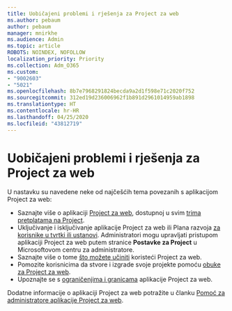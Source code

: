 ```yaml
---
title: Uobičajeni problemi i rješenja za Project za web
ms.author: pebaum
author: pebaum
manager: mnirkhe
ms.audience: Admin
ms.topic: article
ROBOTS: NOINDEX, NOFOLLOW
localization_priority: Priority
ms.collection: Adm_O365
ms.custom:
- "9002603"
- "5021"
ms.openlocfilehash: 8b7e7968291824becda9a2d1f598e71c2020f752
ms.sourcegitcommit: 312ed19d236006962f1b891d2961014959ab1898
ms.translationtype: HT
ms.contentlocale: hr-HR
ms.lasthandoff: 04/25/2020
ms.locfileid: "43812719"
---
```

# <a name="project-for-the-web-common-issues-and-resolutions"></a>Uobičajeni problemi i rješenja za Project za web

U nastavku su navedene neke od najčešćih tema povezanih s aplikacijom Project za web:

- Saznajte više o aplikaciji [Project za web](https://support.microsoft.com/hr-HR/office/what-is-project-for-the-web-c19b2421-3c9d-4037-97c6-f66b6e1d2eb5), dostupnoj u svim [trima pretplatama na Project](https://products.office.com/project/compare-microsoft-project-management-software).
- Uključivanje i isključivanje aplikacije Project za web ili Plana razvoja [za korisnike u tvrtki ili ustanovi](https://docs.microsoft.com/project-for-the-web/turn-project-for-the-web-off). Administratori mogu upravljati pristupom aplikaciji Project za web putem stranice **Postavke za Project** u Microsoftovom centru za administratore.
- Saznajte više o tome [što možete učiniti](https://support.office.com/article/what-can-you-do-with-project-for-the-web-b30f5442-be5f-43d2-9072-c95bff778ea1) koristeći Project za web.
- Pomozite korisnicima da stvore i izgrade svoje projekte pomoću [obuke za Project za web](https://support.office.com/article/get-started-with-project-for-the-web-50bf3e29-0f0d-4b7a-9d2c-7c78389b67ad).
- Upoznajte se s [ograničenjima i granicama](https://docs.microsoft.com/project-for-the-web/project-for-the-web-limits-and-boundaries) aplikacije Project za web.

Dodatne informacije o aplikaciji Project za web potražite u članku [Pomoć za administratore aplikacije Project za web](https://docs.microsoft.com/project-for-the-web/projectforweb-admin-home).

